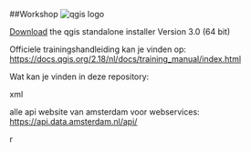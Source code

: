##Workshop  ![qgis logo](https://upload.wikimedia.org/wikipedia/commons/thumb/c/c2/QGIS_logo%2C_2017.svg/320px-QGIS_logo%2C_2017.svg.png) 

[Download](https://qgis.org/en/site/forusers/download.html) the qgis standalone installer Version 3.0 (64 bit) 

Officiele trainingshandleiding kan je vinden op:
https://docs.qgis.org/2.18/nl/docs/training_manual/index.html

Wat kan je vinden in deze repository:

xml 


alle api website van amsterdam voor webservices:
https://api.data.amsterdam.nl/api/
 
 
r
